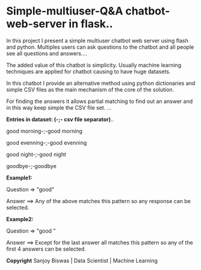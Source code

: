 # Simple-multiuser-Q&A chatbot-web-server in flask..

In this project I present a simple multiuser chatbot web server using flash and python. Multiples users can ask questions to the chatbot and all people see all questions and answers....

The added value of this chatbot is simplicity. Usually machine learning techniques are applied for chatbot causing to have huge datasets.

In this chatbot I provide an alternative method using python dictionaries and simple CSV files as the main mechanism of the core of the solution. 

For finding the answers it allows partial matching to find out an answer and in this way keep simple the CSV file set. ...



**Entries in dataset: (-;- csv file separator)**..

good morning-;-good morning

good evenning-;-good evenning

good night-;-good night

goodbye-;-goodbye


**Example1:**

Question =>  "good"

Answer ==> Any of the above matches this pattern so any response can be selected.


**Example2:**

Question =>  "good "

Answer ==> Except for the last answer all matches this pattern so any of the first 4 answers can be selected.

**Copyright**
Sanjoy Biswas | Data Scientist | Machine Learning







  
